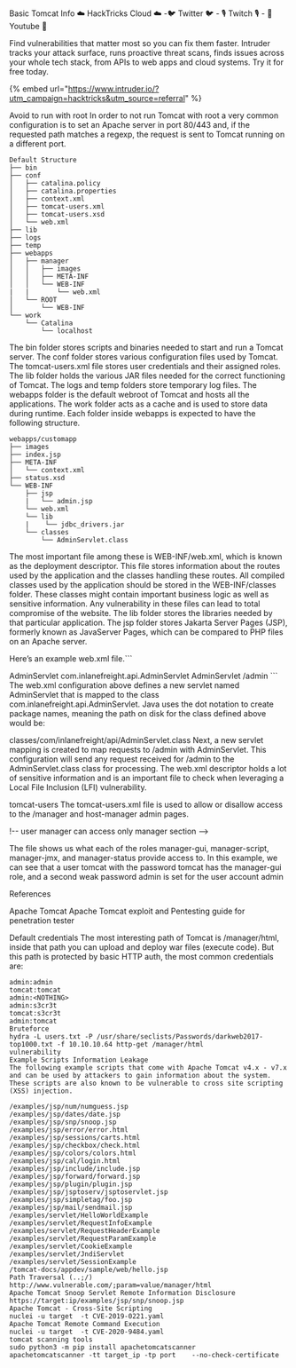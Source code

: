 Basic Tomcat Info
☁️ HackTricks Cloud ☁️ -🐦 Twitter 🐦 - 🎙️ Twitch 🎙️ - 🎥 Youtube 🎥


Find vulnerabilities that matter most so you can fix them faster. Intruder tracks your attack surface, runs proactive threat scans, finds issues across your whole tech stack, from APIs to web apps and cloud systems. Try it for free today.

{% embed url="https://www.intruder.io/?utm_campaign=hacktricks&utm_source=referral" %}

Avoid to run with root
In order to not run Tomcat with root a very common configuration is to set an Apache server in port 80/443 and, if the requested path matches a regexp, the request is sent to Tomcat running on a different port.
```
Default Structure
├── bin
├── conf
│   ├── catalina.policy
│   ├── catalina.properties
│   ├── context.xml
│   ├── tomcat-users.xml
│   ├── tomcat-users.xsd
│   └── web.xml
├── lib
├── logs
├── temp
├── webapps
│   ├── manager
│   │   ├── images
│   │   ├── META-INF
│   │   └── WEB-INF
|   |       └── web.xml
│   └── ROOT
│       └── WEB-INF
└── work
    └── Catalina
        └── localhost
```
The bin folder stores scripts and binaries needed to start and run a Tomcat server.
The conf folder stores various configuration files used by Tomcat.
The tomcat-users.xml file stores user credentials and their assigned roles.
The lib folder holds the various JAR files needed for the correct functioning of Tomcat.
The logs and temp folders store temporary log files.
The webapps folder is the default webroot of Tomcat and hosts all the applications. The work folder acts as a cache and is used to store data during runtime.
Each folder inside webapps is expected to have the following structure.
```
webapps/customapp
├── images
├── index.jsp
├── META-INF
│   └── context.xml
├── status.xsd
└── WEB-INF
    ├── jsp
    |   └── admin.jsp
    └── web.xml
    └── lib
    |    └── jdbc_drivers.jar
    └── classes
        └── AdminServlet.class
```
The most important file among these is WEB-INF/web.xml, which is known as the deployment descriptor. This file stores information about the routes used by the application and the classes handling these routes.
All compiled classes used by the application should be stored in the WEB-INF/classes folder. These classes might contain important business logic as well as sensitive information. Any vulnerability in these files can lead to total compromise of the website. The lib folder stores the libraries needed by that particular application. The jsp folder stores Jakarta Server Pages (JSP), formerly known as JavaServer Pages, which can be compared to PHP files on an Apache server.

Here’s an example web.xml file.```

<?xml version="1.0" encoding="ISO-8859-1"?>

<!DOCTYPE web-app PUBLIC "-//Sun Microsystems, Inc.//DTD Web Application 2.3//EN" "http://java.sun.com/dtd/web-app_2_3.dtd">

<web-app>
  <servlet>
    <servlet-name>AdminServlet</servlet-name>
    <servlet-class>com.inlanefreight.api.AdminServlet</servlet-class>
  </servlet>

  <servlet-mapping>
    <servlet-name>AdminServlet</servlet-name>
    <url-pattern>/admin</url-pattern>
  </servlet-mapping>
</web-app>   
```
The web.xml configuration above defines a new servlet named AdminServlet that is mapped to the class com.inlanefreight.api.AdminServlet. Java uses the dot notation to create package names, meaning the path on disk for the class defined above would be:

classes/com/inlanefreight/api/AdminServlet.class
Next, a new servlet mapping is created to map requests to /admin with AdminServlet. This configuration will send any request received for /admin to the AdminServlet.class class for processing. The web.xml descriptor holds a lot of sensitive information and is an important file to check when leveraging a Local File Inclusion (LFI) vulnerability.

tomcat-users
The tomcat-users.xml file is used to allow or disallow access to the /manager and host-manager admin pages.

<?xml version="1.0" encoding="UTF-8"?>

<SNIP>
  
<tomcat-users xmlns="http://tomcat.apache.org/xml"
              xmlns:xsi="http://www.w3.org/2001/XMLSchema-instance"
              xsi:schemaLocation="http://tomcat.apache.org/xml tomcat-users.xsd"
              version="1.0">
<!--
  By default, no user is included in the "manager-gui" role required
  to operate the "/manager/html" web application.  If you wish to use this app,
  you must define such a user - the username and password are arbitrary.

  Built-in Tomcat manager roles:
    - manager-gui    - allows access to the HTML GUI and the status pages
    - manager-script - allows access to the HTTP API and the status pages
    - manager-jmx    - allows access to the JMX proxy and the status pages
    - manager-status - allows access to the status pages only

  The users below are wrapped in a comment and are therefore ignored. If you
  wish to configure one or more of these users for use with the manager web
  application, do not forget to remove the <!.. ..> that surrounds them. You
  will also need to set the passwords to something appropriate.
-->

   
 <SNIP>
  
!-- user manager can access only manager section -->
<role rolename="manager-gui" />
<user username="tomcat" password="tomcat" roles="manager-gui" />

<!-- user admin can access manager and admin section both -->
<role rolename="admin-gui" />
<user username="admin" password="admin" roles="manager-gui,admin-gui" />


</tomcat-users>
The file shows us what each of the roles manager-gui, manager-script, manager-jmx, and manager-status provide access to. In this example, we can see that a user tomcat with the password tomcat has the manager-gui role, and a second weak password admin is set for the user account admin

References



Apache Tomcat
Apache Tomcat exploit and Pentesting guide for penetration tester

Default credentials
The most interesting path of Tomcat is /manager/html, inside that path you can upload and deploy war files (execute code). But this path is protected by basic HTTP auth, the most common credentials are:
```
admin:admin
tomcat:tomcat
admin:<NOTHING>
admin:s3cr3t
tomcat:s3cr3t
admin:tomcat
Bruteforce
hydra -L users.txt -P /usr/share/seclists/Passwords/darkweb2017-top1000.txt -f 10.10.10.64 http-get /manager/html
vulnerability
Example Scripts Information Leakage
The following example scripts that come with Apache Tomcat v4.x - v7.x and can be used by attackers to gain information about the system. These scripts are also known to be vulnerable to cross site scripting (XSS) injection.

/examples/jsp/num/numguess.jsp
/examples/jsp/dates/date.jsp
/examples/jsp/snp/snoop.jsp
/examples/jsp/error/error.html
/examples/jsp/sessions/carts.html
/examples/jsp/checkbox/check.html
/examples/jsp/colors/colors.html
/examples/jsp/cal/login.html
/examples/jsp/include/include.jsp
/examples/jsp/forward/forward.jsp
/examples/jsp/plugin/plugin.jsp
/examples/jsp/jsptoserv/jsptoservlet.jsp
/examples/jsp/simpletag/foo.jsp
/examples/jsp/mail/sendmail.jsp
/examples/servlet/HelloWorldExample
/examples/servlet/RequestInfoExample
/examples/servlet/RequestHeaderExample
/examples/servlet/RequestParamExample
/examples/servlet/CookieExample
/examples/servlet/JndiServlet
/examples/servlet/SessionExample
/tomcat-docs/appdev/sample/web/hello.jsp
Path Traversal (..;/)
http://www.vulnerable.com/;param=value/manager/html
Apache Tomcat Snoop Servlet Remote Information Disclosure
https://target:ip/examples/jsp/snp/snoop.jsp
Apache Tomcat - Cross-Site Scripting
nuclei -u target  -t CVE-2019-0221.yaml
Apache Tomcat Remote Command Execution
nuclei -u target  -t CVE-2020-9484.yaml
tomcat scanning tools
sudo python3 -m pip install apachetomcatscanner
apachetomcatscanner -tt target_ip -tp port    --no-check-certificate

